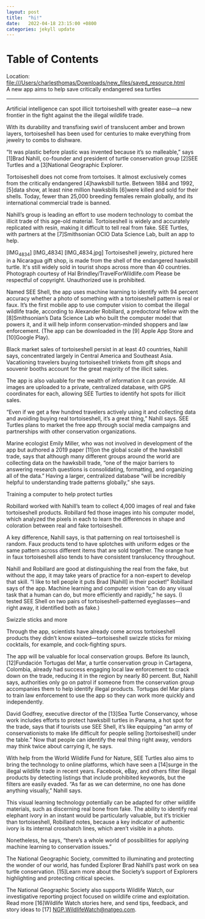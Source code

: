 ```yaml
---
layout: post
title:  "hi!"
date:   2022-04-18 23:15:00 +0800
categories: jekyll update
---
```


# Table of Contents



Location: <file:///Users/charlesthomas/Downloads/new_files/saved_resource.html>                                                        
A new app aims to help save critically endangered sea turtles

<table border="2" cellspacing="0" cellpadding="6" rules="groups" frame="hsides">


<tbody>
<tr>
</tr>
</tbody>
</table>

Artificial intelligence can spot illicit tortoiseshell with greater ease—a new frontier in the fight against the the illegal
wildlife trade.

With its durability and transfixing swirl of translucent amber and brown layers, tortoiseshell has been used for centuries to
make everything from jewelry to combs to dishware.

“It was plastic before plastic was invented because it’s so malleable,” says [1]Brad Nahill, co-founder and president of turtle
conservation group [2]SEE Turtles and a [3]National Geographic Explorer.

Tortoiseshell does not come from tortoises. It almost exclusively comes from the critically endangered [4]hawksbill turtle.
Between 1884 and 1992, [5]data show, at least nine million hawksbills [6]were killed and sold for their shells. Today, fewer
than 25,000 breeding females remain globally, and its international commercial trade is banned.

Nahill’s group is leading an effort to use modern technology to combat the illicit trade of this age-old material.
Tortoiseshell is widely and accurately replicated with resin, making it difficult to tell real from fake. SEE Turtles, with
partners at the [7]Smithsonian OCIO Data Science Lab, built an app to help.

[IMG<sub>4834</sub>]
[IMG_4834]
[IMG_4834.jpg]
Tortoiseshell jewelry, pictured here in a Nicaragua gift shop, is made from the shell of the endangered hawksbill turtle. It's
still widely sold in tourist shops across more than 40 countries. 
Photograph courtesy of Hal Brindley/TravelForWildlife.com
Please be respectful of copyright. Unauthorized use is prohibited.

Named SEE Shell, the app uses machine learning to identify with 94 percent accuracy whether a photo of something with a
tortoiseshell pattern is real or faux. It’s the first mobile app to use computer vision to combat the illegal wildlife trade,
according to Alexander Robillard, a predoctoral fellow with the [8]Smithsonian’s Data Science Lab who built the computer model
that powers it, and it will help inform conservation-minded shoppers and law enforcement. (The app can be downloaded in the [9]
Apple App Store and [10]Google Play).

Black market sales of tortoiseshell persist in at least 40 countries, Nahill says, concentrated largely in Central America and
Southeast Asia. Vacationing travelers buying tortoiseshell trinkets from gift shops and souvenir booths account for the great
majority of the illicit sales.

The app is also valuable for the wealth of information it can provide. All images are uploaded to a private, centralized
database, with GPS coordinates for each, allowing SEE Turtles to identify hot spots for illicit sales.

“Even if we get a few hundred travelers actively using it and collecting data and avoiding buying real tortoiseshell, it’s a
great thing,” Nahill says. SEE Turtles plans to market the free app through social media campaigns and partnerships with other
conservation organizations.

Marine ecologist Emily Miller, who was not involved in development of the app but authored a 2019 paper [11]on the global scale
of the hawksbill trade, says that although many different groups around the world are collecting data on the hawksbill trade,
“one of the major barriers to answering research questions is consolidating, formatting, and organizing all of the data.”
Having a larger, centralized database “will be incredibly helpful to understanding trade patterns globally,” she says.

Training a computer to help protect turtles

Robillard worked with Nahill’s team to collect 4,000 images of real and fake tortoiseshell products. Robillard fed those images
into his computer model, which analyzed the pixels in each to learn the differences in shape and coloration between real and
fake tortoiseshell.

A key difference, Nahill says, is that patterning on real tortoiseshell is random. Faux products tend to have splotches with
uniform edges or the same pattern across different items that are sold together. The orange hue in faux tortoiseshell also
tends to have consistent translucency throughout.

Nahill and Robillard are good at distinguishing the real from the fake, but without the app, it may take years of practice for
a non-expert to develop that skill. “I like to tell people it puts Brad [Nahill] in their pocket!” Robillard says of the app.
Machine learning and computer vision “can do any visual task that a human can do, but more efficiently and rapidly,” he says.
(I tested SEE Shell on two pairs of tortoiseshell-patterned eyeglasses—and right away, it identified both as fake.)

Swizzle sticks and more

Through the app, scientists have already come across tortoiseshell products they didn’t know existed—tortoiseshell swizzle
sticks for mixing cocktails, for example, and cock-fighting spurs.

The app will be valuable for local conservation groups. Before its launch, [12]Fundación Tortugas del Mar, a turtle
conservation group in Cartagena, Colombia, already had success engaging local law enforcement to crack down on the trade,
reducing it in the region by nearly 80 percent. But, Nahill says, authorities only go on patrol if someone from the
conservation group accompanies them to help identify illegal products. Tortugas del Mar plans to train law enforcement to use
the app so they can work more quickly and independently.

David Godfrey, executive director of the [13]Sea Turtle Conservancy, whose work includes efforts to protect hawksbill turtles
in Panama, a hot spot for the trade, says that if tourists use SEE Shell, it’s like equipping “an army of conservationists to
make life difficult for people selling [tortoiseshell] under the table.” Now that people can identify the real thing right
away, vendors may think twice about carrying it, he says.

With help from the World Wildlife Fund for Nature, SEE Turtles also aims to bring the technology to online platforms, which
have seen a [14]surge in the illegal wildlife trade in recent years. Facebook, eBay, and others filter illegal products by
detecting listings that include prohibited keywords, but the filters are easily evaded. “As far as we can determine, no one has
done anything visually,” Nahill says.

This visual learning technology potentially can be adapted for other wildlife materials, such as discerning real bone from
fake. The ability to identify real elephant ivory in an instant would be particularly valuable, but it’s trickier than
tortoiseshell, Robillard notes, because a key indicator of authentic ivory is its internal crosshatch lines, which aren’t
visible in a photo.

Nonetheless, he says, “there’s a whole world of possibilities for applying machine learning to conservation issues.”

The National Geographic Society, committed to illuminating and protecting the wonder of our world, has funded Explorer Brad
Nahill’s past work on sea turtle conservation. [15]Learn more about the Society’s support of Explorers highlighting and
protecting critical species.

The National Geographic Society also supports Wildlife Watch, our investigative reporting project focused on wildlife crime and
exploitation. Read more [16]Wildlife Watch stories here, and send tips, feedback, and story ideas to [17]
NGP.WildlifeWatch@natgeo.com.

